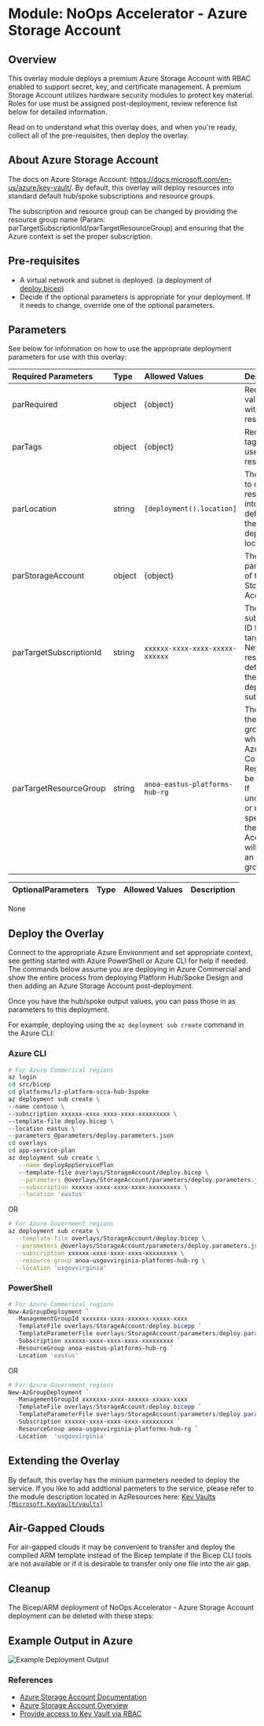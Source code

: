 # Module:   NoOps Accelerator - Azure Storage Account

## Overview

This overlay module deploys a premium Azure Storage Account with RBAC enabled to support secret, key, and certificate management. A premium Storage Account utilizes hardware security modules to protect key material. Roles for use must be assigned post-deployment, review reference list below for detailed information.

Read on to understand what this overlay does, and when you're ready, collect all of the pre-requisites, then deploy the overlay.

## About Azure Storage Account

The docs on Azure Storage Account: <https://docs.microsoft.com/en-us/azure/key-vault/>. By default, this overlay will deploy resources into standard default hub/spoke subscriptions and resource groups.  

The subscription and resource group can be changed by providing the resource group name (Param: parTargetSubscriptionId/parTargetResourceGroup) and ensuring that the Azure context is set the proper subscription.  

## Pre-requisites

* A virtual network and subnet is deployed. (a deployment of [deploy.bicep](../../../../bicep/platforms/lz-platform-scca-hub-3spoke/deploy.bicep))
* Decide if the optional parameters is appropriate for your deployment. If it needs to change, override one of the optional parameters.
 
## Parameters

See below for information on how to use the appropriate deployment parameters for use with this overlay:

Required Parameters | Type | Allowed Values | Description
| :-- | :-- | :-- | :-- |
parRequired | object | {object} | Required values used with all resources.
parTags | object | {object} | Required tags values used with all resources.
parLocation | string | `[deployment().location]` | The region to deploy resources into. It defaults to the deployment location.
parStorageAccount | object | {object} | The object parameters of the Azure Storage Account.
parTargetSubscriptionId | string | `xxxxxx-xxxx-xxxx-xxxxx-xxxxxx` | The target subscription ID for the target Network and resources. It defaults to the deployment subscription.
parTargetResourceGroup | string | `anoa-eastus-platforms-hub-rg` | The name of the resource group in which the Azure Container Registry will be deployed. If unchanged or not specified, the NoOps Accelerator will create an resource group.

OptionalParameters | Type | Allowed Values | Description
| :-- | :-- | :-- | :-- |
None

## Deploy the Overlay

Connect to the appropriate Azure Environment and set appropriate context, see getting started with Azure PowerShell or Azure CLI for help if needed. The commands below assume you are deploying in Azure Commercial and show the entire process from deploying Platform Hub/Spoke Design and then adding an Azure Storage Account post-deployment.

Once you have the hub/spoke output values, you can pass those in as parameters to this deployment.

For example, deploying using the `az deployment sub create` command in the Azure CLI:

### Azure CLI

```bash
# For Azure Commerical regions
az login
cd src/bicep
cd platforms/lz-platform-scca-hub-3spoke
az deployment sub create \ 
--name contoso \
--subscription xxxxxx-xxxx-xxxx-xxxx-xxxxxxxxx \
--template-file deploy.bicep \
--location eastus \
--parameters @parameters/deploy.parameters.json
cd overlays
cd app-service-plan
az deployment sub create \
   --name deployAppServicePlan
   --template-file overlays/StorageAccount/deploy.bicep \
   --parameters @overlays/StorageAccount/parameters/deploy.parameters.json \
   --subscription xxxxxx-xxxx-xxxx-xxxx-xxxxxxxxx \
   --location 'eastus'
```

OR

```bash
# For Azure Government regions
az deployment sub create \
  --template-file overlays/StorageAccount/deploy.bicep \
  --parameters @overlays/StorageAccount/parameters/deploy.parameters.json \
  --subscription xxxxxx-xxxx-xxxx-xxxx-xxxxxxxxx \
  --resource-group anoa-usgovvirginia-platforms-hub-rg \
  --location 'usgovvirginia'
```

### PowerShell

```powershell
# For Azure Commerical regions
New-AzGroupDeployment `
  -ManagementGroupId xxxxxxx-xxxx-xxxxxx-xxxxx-xxxx
  -TemplateFile overlays/StorageAccount/deploy.bicepp `
  -TemplateParameterFile overlays/StorageAccount/parameters/deploy.parameters.json `
  -Subscription xxxxxx-xxxx-xxxx-xxxx-xxxxxxxxx `
  -ResourceGroup anoa-eastus-platforms-hub-rg `
  -Location 'eastus'
```

OR

```powershell
# For Azure Government regions
New-AzGroupDeployment `
  -ManagementGroupId xxxxxxx-xxxx-xxxxxx-xxxxx-xxxx
  -TemplateFile overlays/StorageAccount/deploy.bicepp `
  -TemplateParameterFile overlays/StorageAccount/parameters/deploy.parameters.json `
  -Subscription xxxxxx-xxxx-xxxx-xxxx-xxxxxxxxx `
  -ResourceGroup anoa-usgovvirginia-platforms-hub-rg `
  -Location  'usgovvirginia'
```

## Extending the Overlay

By default, this overlay has the minium parmeters needed to deploy the service. If you like to add addtional parmeters to the service, please refer to the module description located in AzResources here: [Key Vaults `[Microsoft.KeyVault/vaults]`](../../../azresources/Modules/Microsoft.KeyVault/vaults/readme.md)

## Air-Gapped Clouds

For air-gapped clouds it may be convenient to transfer and deploy the compiled ARM template instead of the Bicep template if the Bicep CLI tools are not available or if it is desirable to transfer only one file into the air gap.

## Cleanup

The Bicep/ARM deployment of NoOps Accelerator - Azure Storage Account deployment can be deleted with these steps:

## Example Output in Azure

![Example Deployment Output](images/operationsNetworkExampleDeploymentOutput.png "Example Deployment Output in Azure global regions")

### References

* [Azure Storage Account Documentation](https://docs.microsoft.com/en-us/azure/key-vault/)
* [Azure Storage Account Overview](https://docs.microsoft.com/en-us/azure/key-vault/general/overview)
* [Provide access to Key Vault via RBAC](https://docs.microsoft.com/en-us/azure/key-vault/general/rbac-guide?tabs=azure-cli)